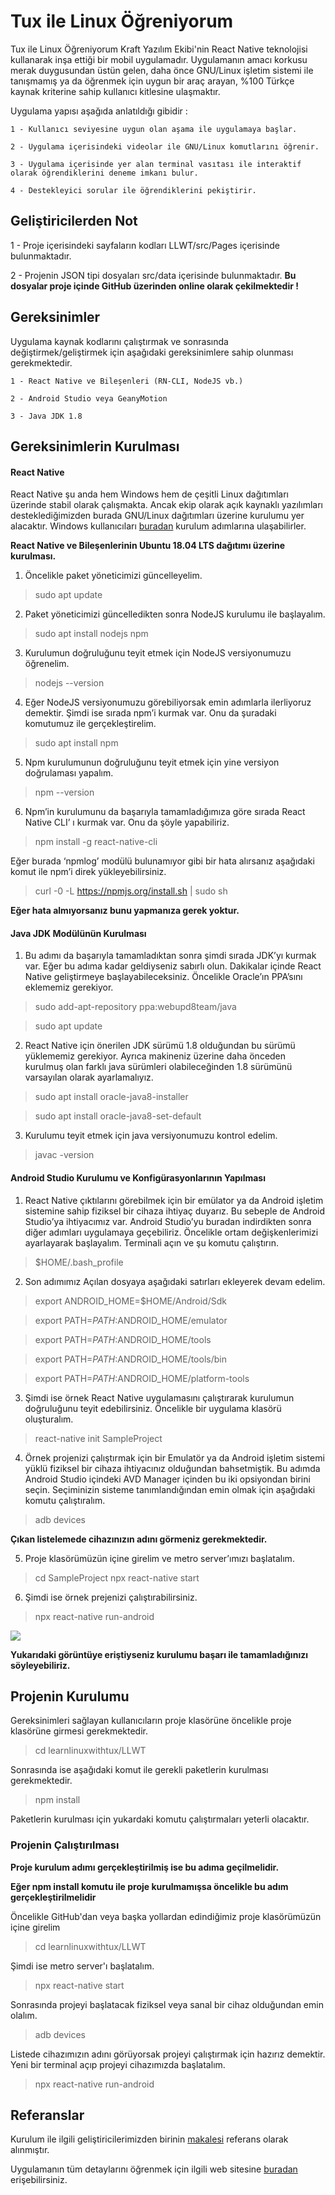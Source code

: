# Tux ile Linux Öğreniyorum

 Tux ile Linux Öğreniyorum Kraft Yazılım Ekibi'nin React Native teknolojisi kullanarak inşa ettiği bir mobil uygulamadır. Uygulamanın amacı korkusu merak duygusundan üstün gelen, daha önce GNU/Linux işletim sistemi ile tanışmamış ya da öğrenmek için uygun bir araç arayan, %100 Türkçe kaynak kriterine sahip kullanıcı kitlesine ulaşmaktır. 

 Uygulama yapısı aşağıda anlatıldığı gibidir :

	1 - Kullanıcı seviyesine uygun olan aşama ile uygulamaya başlar.

	2 - Uygulama içerisindeki videolar ile GNU/Linux komutlarını öğrenir.

	3 - Uygulama içerisinde yer alan terminal vasıtası ile interaktif olarak öğrendiklerini deneme imkanı bulur.

	4 - Destekleyici sorular ile öğrendiklerini pekiştirir.

## Geliştiricilerden Not 

 1 - Proje içerisindeki sayfaların kodları LLWT/src/Pages içerisinde bulunmaktadır.
 
 2 - Projenin JSON tipi dosyaları src/data içerisinde bulunmaktadır. **Bu dosyalar proje içinde GitHub üzerinden online olarak çekilmektedir !**

## Gereksinimler

 Uygulama kaynak kodlarını çalıştırmak ve sonrasında değiştirmek/geliştirmek için aşağıdaki gereksinimlere sahip olunması gerekmektedir.

	1 - React Native ve Bileşenleri (RN-CLI, NodeJS vb.)

	2 - Android Studio veya GeanyMotion

	3 - Java JDK 1.8 

## Gereksinimlerin Kurulması

#### React Native

 React Native şu anda hem Windows hem de çeşitli Linux dağıtımları üzerinde stabil olarak çalışmakta. Ancak ekip olarak açık kaynaklı yazılımları desteklediğimizden burada GNU/Linux dağıtımları üzerine kurulumu yer alacaktır. Windows kullanıcıları [buradan](https://medium.com/mol42/windows-%C3%BCzerinde-react-native-kurulumu-4de15e0e33b9) kurulum adımlarına ulaşabilirler.

 **React Native ve Bileşenlerinin Ubuntu 18.04 LTS dağıtımı üzerine kurulması.**

1. Öncelikle paket yöneticimizi güncelleyelim.

> sudo apt update

2. Paket yöneticimizi güncelledikten sonra NodeJS kurulumu ile başlayalım.

> sudo apt install nodejs npm

3. Kurulumun doğruluğunu teyit etmek için NodeJS versiyonumuzu öğrenelim.

> nodejs --version

4. Eğer NodeJS versiyonumuzu görebiliyorsak emin adımlarla ilerliyoruz demektir. Şimdi ise sırada npm’i kurmak var. Onu da şuradaki komutumuz ile gerçekleştirelim.

> sudo apt install npm

5. Npm kurulumunun doğruluğunu teyit etmek için yine versiyon doğrulaması yapalım.

> npm --version

6. Npm’in kurulumunu da başarıyla tamamladığımıza göre sırada React Native CLI’ ı kurmak var. Onu da şöyle yapabiliriz.

> npm install -g react-native-cli

 Eğer burada ‘npmlog’ modülü bulunamıyor gibi bir hata alırsanız aşağıdaki komut ile npm’i direk yükleyebilirsiniz.

> curl -0 -L https://npmjs.org/install.sh | sudo sh

**Eğer hata almıyorsanız bunu yapmanıza gerek yoktur.**


#### Java JDK Modülünün Kurulması

1. Bu adımı da başarıyla tamamladıktan sonra şimdi sırada JDK’yı kurmak var. Eğer bu adıma kadar geldiyseniz sabırlı olun. Dakikalar içinde React Native geliştirmeye başlayabileceksiniz. Öncelikle Oracle’ın PPA’sını eklememiz gerekiyor.

> sudo add-apt-repository ppa:webupd8team/java

> sudo apt update

2. React Native için önerilen JDK sürümü 1.8 olduğundan bu sürümü yüklememiz gerekiyor. Ayrıca makineniz üzerine daha önceden kurulmuş olan farklı java sürümleri olabileceğinden 1.8 sürümünü varsayılan olarak ayarlamalıyız.

> sudo apt install oracle-java8-installer

> sudo apt install oracle-java8-set-default

3. Kurulumu teyit etmek için java versiyonumuzu kontrol edelim.

> javac -version

#### Android Studio Kurulumu ve Konfigürasyonlarının Yapılması

1. React Native çıktılarını görebilmek için bir emülator ya da Android işletim sistemine sahip fiziksel bir cihaza ihtiyaç duyarız. Bu sebeple de Android Studio’ya ihtiyacımız var. Android Studio’yu buradan indirdikten sonra diğer adımları uygulamaya geçebiliriz. Öncelikle ortam değişkenlerimizi ayarlayarak başlayalım. Terminali açın ve şu komutu çalıştırın.

> $HOME/.bash_profile

2. Son adımımız Açılan dosyaya aşağıdaki satırları ekleyerek devam edelim.

> export ANDROID_HOME=$HOME/Android/Sdk

> export PATH=$PATH:$ANDROID_HOME/emulator

> export PATH=$PATH:$ANDROID_HOME/tools

> export PATH=$PATH:$ANDROID_HOME/tools/bin

> export PATH=$PATH:$ANDROID_HOME/platform-tools

3. Şimdi ise örnek React Native uygulamasını çalıştırarak kurulumun doğruluğunu teyit edebilirsiniz. Öncelikle bir uygulama klasörü oluşturalım.

> react-native init SampleProject

4. Örnek projenizi çalıştırmak için bir Emulatör ya da Android işletim sistemi yüklü fiziksel bir cihaza ihtiyacınız olduğundan bahsetmiştik. Bu adımda Android Studio içindeki AVD Manager içinden bu iki opsiyondan birini seçin. Seçiminizin sisteme tanımlandığından emin olmak için aşağıdaki komutu çalıştıralım.

> adb devices

**Çıkan listelemede cihazınızın adını görmeniz gerekmektedir.**

5. Proje klasörümüzün içine girelim ve metro server’ımızı başlatalım.

> cd SampleProject
> npx react-native start

6. Şimdi ise örnek prejenizi çalıştırabilirsiniz.

> npx react-native run-android

![](https://miro.medium.com/max/600/1*qcBpzVPA5Lm2Dudlm7tzyw.png)

**Yukarıdaki görüntüye eriştiyseniz kurulumu başarı ile tamamladığınızı söyleyebiliriz.**

## Projenin Kurulumu

 Gereksinimleri sağlayan kullanıcıların proje klasörüne öncelikle proje klasörüne girmesi gerekmektedir.

> cd learnlinuxwithtux/LLWT

 Sonrasında ise aşağıdaki komut ile gerekli paketlerin kurulması gerekmektedir.

> npm install 

 Paketlerin kurulması için yukardaki komutu çalıştırmaları yeterli olacaktır.
 
 ### Projenin Çalıştırılması

 **Proje kurulum adımı gerçekleştirilmiş ise bu adıma geçilmelidir.**

 **Eğer npm install komutu ile proje kurulmamışsa öncelikle bu adım gerçekleştirilmelidir**

 Öncelikle GitHub'dan veya başka yollardan edindiğimiz proje klasörümüzün içine girelim

> cd learnlinuxwithtux/LLWT

 Şimdi ise metro server'ı başlatalım.

> npx react-native start

 Sonrasında projeyi başlatacak fiziksel veya sanal bir cihaz olduğundan emin olalım.

> adb devices

 Listede cihazımızın adını görüyorsak projeyi çalıştırmak için hazırız demektir. Yeni bir terminal açıp projeyi cihazımızda başlatalım.

> npx react-native run-android

## Referanslar

 Kurulum ile ilgili geliştiricilerimizden birinin [makalesi](https://medium.com/@zekiahmetbayar/react-native-ile-linux-%C3%BCzerinde-mobil-uygulama-geli%C5%9Ftirmek-48d1589407cd) referans olarak alınmıştır.
 
 Uygulamanın tüm detaylarını öğrenmek için ilgili web sitesine [buradan](https://kraftyazilim.github.io) erişebilirsiniz.















































	
